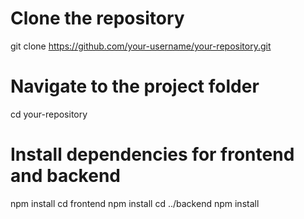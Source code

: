

# Clone the repository
git clone https://github.com/your-username/your-repository.git

# Navigate to the project folder
cd your-repository

# Install dependencies for frontend and backend
npm install
cd frontend
npm install
cd ../backend
npm install
